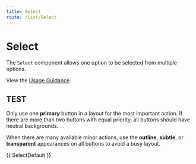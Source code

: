```yaml
---
title: Select
route: /List/Select
---
```


# Select

The `Select` component allows one option to be selected from multiple options.

View the [Usage Guidance](https://fluent2.microsoft.design/components/web/react/select/usage).

## TEST

Only use one **primary** button in a layout for the most important action.
If there are more than two buttons with equal priority, all buttons should have neutral backgrounds.

When there are many available minor actions, use the **outline**, **subtle**, or **transparent** appearances
on all buttons to avoid a busy layout.

{{ SelectDefault }}

